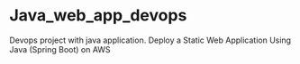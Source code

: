 # Java_web_app_devops
Devops project with java application.
Deploy a Static Web Application Using Java (Spring Boot) on AWS
